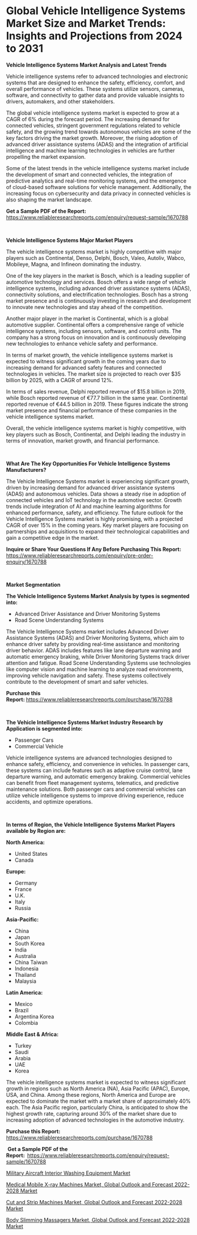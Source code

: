 <p><h1>Global Vehicle Intelligence Systems Market Size and Market Trends: Insights and Projections from 2024 to 2031</h1></p><p><strong>Vehicle Intelligence Systems Market Analysis and Latest Trends</strong></p>
<p><p>Vehicle intelligence systems refer to advanced technologies and electronic systems that are designed to enhance the safety, efficiency, comfort, and overall performance of vehicles. These systems utilize sensors, cameras, software, and connectivity to gather data and provide valuable insights to drivers, automakers, and other stakeholders.</p><p>The global vehicle intelligence systems market is expected to grow at a CAGR of 6% during the forecast period. The increasing demand for connected vehicles, stringent government regulations related to vehicle safety, and the growing trend towards autonomous vehicles are some of the key factors driving the market growth. Moreover, the rising adoption of advanced driver assistance systems (ADAS) and the integration of artificial intelligence and machine learning technologies in vehicles are further propelling the market expansion.</p><p>Some of the latest trends in the vehicle intelligence systems market include the development of smart and connected vehicles, the integration of predictive analytics and real-time monitoring systems, and the emergence of cloud-based software solutions for vehicle management. Additionally, the increasing focus on cybersecurity and data privacy in connected vehicles is also shaping the market landscape.</p></p>
<p><strong>Get a Sample PDF of the Report:&nbsp;</strong> <a href="https://www.reliableresearchreports.com/enquiry/request-sample/1670788">https://www.reliableresearchreports.com/enquiry/request-sample/1670788</a></p>
<p>&nbsp;</p>
<p><strong>Vehicle Intelligence Systems Major Market Players</strong></p>
<p><p>The vehicle intelligence systems market is highly competitive with major players such as Continental, Denso, Delphi, Bosch, Valeo, Autoliv, Wabco, Mobileye, Magna, and Infineon dominating the industry. </p><p>One of the key players in the market is Bosch, which is a leading supplier of automotive technology and services. Bosch offers a wide range of vehicle intelligence systems, including advanced driver assistance systems (ADAS), connectivity solutions, and electrification technologies. Bosch has a strong market presence and is continuously investing in research and development to innovate new technologies and stay ahead of the competition.</p><p>Another major player in the market is Continental, which is a global automotive supplier. Continental offers a comprehensive range of vehicle intelligence systems, including sensors, software, and control units. The company has a strong focus on innovation and is continuously developing new technologies to enhance vehicle safety and performance.</p><p>In terms of market growth, the vehicle intelligence systems market is expected to witness significant growth in the coming years due to increasing demand for advanced safety features and connected technologies in vehicles. The market size is projected to reach over $35 billion by 2025, with a CAGR of around 12%.</p><p>In terms of sales revenue, Delphi reported revenue of $15.8 billion in 2019, while Bosch reported revenue of €77.7 billion in the same year. Continental reported revenue of €44.5 billion in 2019. These figures indicate the strong market presence and financial performance of these companies in the vehicle intelligence systems market. </p><p>Overall, the vehicle intelligence systems market is highly competitive, with key players such as Bosch, Continental, and Delphi leading the industry in terms of innovation, market growth, and financial performance.</p></p>
<p>&nbsp;</p>
<p><strong>What Are The Key Opportunities For Vehicle Intelligence Systems Manufacturers?</strong></p>
<p><p>The Vehicle Intelligence Systems market is experiencing significant growth, driven by increasing demand for advanced driver assistance systems (ADAS) and autonomous vehicles. Data shows a steady rise in adoption of connected vehicles and IoT technology in the automotive sector. Growth trends include integration of AI and machine learning algorithms for enhanced performance, safety, and efficiency. The future outlook for the Vehicle Intelligence Systems market is highly promising, with a projected CAGR of over 15% in the coming years. Key market players are focusing on partnerships and acquisitions to expand their technological capabilities and gain a competitive edge in the market.</p></p>
<p><strong>Inquire or Share Your Questions If Any Before Purchasing This Report:</strong> <a href="https://www.reliableresearchreports.com/enquiry/pre-order-enquiry/1670788">https://www.reliableresearchreports.com/enquiry/pre-order-enquiry/1670788</a></p>
<p>&nbsp;</p>
<p><strong>Market Segmentation</strong></p>
<p><strong>The Vehicle Intelligence Systems Market Analysis by types is segmented into:</strong></p>
<p><ul><li>Advanced Driver Assistance and Driver Monitoring Systems</li><li>Road Scene Understanding Systems</li></ul></p>
<p><p>The Vehicle Intelligence Systems market includes Advanced Driver Assistance Systems (ADAS) and Driver Monitoring Systems, which aim to enhance driver safety by providing real-time assistance and monitoring driver behavior. ADAS includes features like lane departure warning and automatic emergency braking, while Driver Monitoring Systems track driver attention and fatigue. Road Scene Understanding Systems use technologies like computer vision and machine learning to analyze road environments, improving vehicle navigation and safety. These systems collectively contribute to the development of smart and safer vehicles.</p></p>
<p><strong>Purchase this Report:&nbsp;</strong><a href="https://www.reliableresearchreports.com/purchase/1670788">https://www.reliableresearchreports.com/purchase/1670788</a></p>
<p>&nbsp;</p>
<p><strong>The Vehicle Intelligence Systems Market Industry Research by Application is segmented into:</strong></p>
<p><ul><li>Passenger Cars</li><li>Commercial Vehicle</li></ul></p>
<p><p>Vehicle intelligence systems are advanced technologies designed to enhance safety, efficiency, and convenience in vehicles. In passenger cars, these systems can include features such as adaptive cruise control, lane departure warning, and automatic emergency braking. Commercial vehicles can benefit from fleet management systems, telematics, and predictive maintenance solutions. Both passenger cars and commercial vehicles can utilize vehicle intelligence systems to improve driving experience, reduce accidents, and optimize operations.</p></p>
<p>&nbsp;</p>
<p><strong>In terms of Region, the Vehicle Intelligence Systems Market Players available by Region are:</strong></p>
<p>
    <p> <strong> North America: </strong>
        <ul>
            <li>United States</li>
            <li>Canada</li>
        </ul>
        </p> 
    <p> <strong> Europe: </strong>
        <ul>
            <li>Germany</li>
            <li>France</li>
            <li>U.K.</li>
            <li>Italy</li>
            <li>Russia</li>
        </ul>
        </p> 
    <p> <strong> Asia-Pacific: </strong>
        <ul>
            <li>China</li>
            <li>Japan</li>
            <li>South Korea</li>
            <li>India</li>
            <li>Australia</li>
            <li>China Taiwan</li>
            <li>Indonesia</li>
            <li>Thailand</li>
            <li>Malaysia</li>
        </ul>
        </p> 
    <p> <strong> Latin America: </strong>
        <ul>
            <li>Mexico</li>
            <li>Brazil</li>
            <li>Argentina Korea</li>
            <li>Colombia</li>
        </ul>
        </p> 
    <p> <strong> Middle East & Africa: </strong>
        <ul>
            <li>Turkey</li>
            <li>Saudi</li>
            <li>Arabia</li>
            <li>UAE</li>
            <li>Korea</li>
        </ul>
    </p>
    </p>
<p><p>The vehicle intelligence systems market is expected to witness significant growth in regions such as North America (NA), Asia Pacific (APAC), Europe, USA, and China. Among these regions, North America and Europe are expected to dominate the market with a market share of approximately 40% each. The Asia Pacific region, particularly China, is anticipated to show the highest growth rate, capturing around 30% of the market share due to increasing adoption of advanced technologies in the automotive industry.</p></p>
<p><strong>Purchase this Report: </strong><a href="https://www.reliableresearchreports.com/purchase/1670788">https://www.reliableresearchreports.com/purchase/1670788</a></p>
<p>&nbsp;<strong>Get a Sample PDF of the Report:&nbsp;&nbsp;</strong><a href="https://www.reliableresearchreports.com/enquiry/request-sample/1670788">https://www.reliableresearchreports.com/enquiry/request-sample/1670788</a></p>
<p><strong></strong></p>
<p><p><a href="https://natural-crush-b99.notion.site/Military-Aircraft-Interior-Washing-Equipment-Market-Dynamics-2024-2031-Also-about-Its-Market-Trends-097080b96d134b8382d67c768e51d61d">Military Aircraft Interior Washing Equipment Market</a></p><p><a href="https://view.publitas.com/reportprime-1/medical-mobile-x-ray-machines-market-global-outlook-and-forecast-2022-2028-market-size-market-share-and-global-market-analysis-report-2023-2030/">Medical Mobile X-ray Machines Market, Global Outlook and Forecast 2022-2028 Market</a></p><p><a href="https://view.publitas.com/reportprime-1/cut-and-strip-machines-market-global-outlook-and-forecast-2022-2028-market-share-market-new-trends-analysis-report-by-type-by-application-by-end-use-by-region-and-segment-forecasts-2023-2030/">Cut and Strip Machines Market, Global Outlook and Forecast 2022-2028 Market</a></p><p><a href="https://view.publitas.com/reportprime-1/body-slimming-massagers-market-global-outlook-and-forecast-2022-2028-market-research-report-unlocks-analysis-on-the-market-financial-status-market-size-and-market-revenue-upto-2030/">Body Slimming Massagers Market, Global Outlook and Forecast 2022-2028 Market</a></p></p>